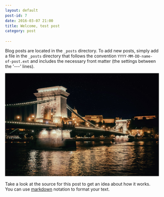 ```yaml
---
layout: default
post-id: 7
date: 2016-03-07 21:00
title: Welcome, test post
category: post

---
```

Blog posts are located in the `_posts` directory. To add new posts, simply add a file in the `_posts` directory that follows the convention `YYYY-MM-DD-name-of-post.ext` and includes the necessary front matter (the settings between the '---' lines).

![alternative text](/img/posts/blog-post-img.jpg "Title is optional")

Take a look at the source for this post to get an idea about how it works. You can use [markdown][markdown] notation to format your text.

[markdown]: https://warpedvisions.org/projects/markdown-cheat-sheet/

